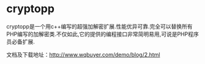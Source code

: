 cryptopp
========

cryptopp是一个用c++编写的超强加解密扩展.性能优异可靠.完全可以替换所有PHP编写的加解密类.不仅如此,它的提供的编程接口非常简明易用,可说是PHP程序员必备扩展.


文档及下载地址：http://www.wqbuyer.com/demo/blog/2.html
